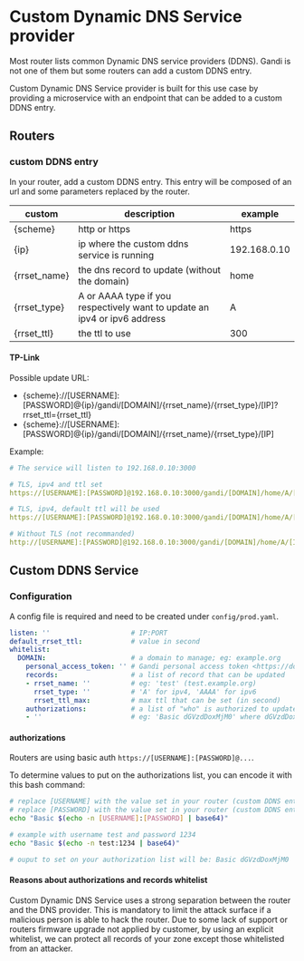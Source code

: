 # Custom Dynamic DNS Service provider

Most router lists common Dynamic DNS service providers (DDNS). Gandi is not one of them but some routers can add a custom DDNS entry.

Custom Dynamic DNS Service provider is built for this use case by providing a microservice with an endpoint that can be added to a custom DDNS entry.

## Routers
### custom DDNS entry

In your router, add a custom DDNS entry. This entry will be composed of an url and some parameters replaced by the router.

| custom | description | example |
|--------|-------------|---------|
| {scheme} | http or https | https |
| {ip}   | ip where the custom ddns service is running | 192.168.0.10 |
| {rrset_name} | the dns record to update (without the domain) | home |
| {rrset_type} | A or AAAA type if you respectively want to update an ipv4 or ipv6 address | A |
| {rrset_ttl} | the ttl to use | 300 |

#### TP-Link

Possible update URL:
- {scheme}://[USERNAME]:[PASSWORD]@{ip}/gandi/[DOMAIN]/{rrset_name}/{rrset_type}/[IP]?rrset_ttl={rrset_ttl}
- {scheme}://[USERNAME]:[PASSWORD]@{ip}/gandi/[DOMAIN]/{rrset_name}/{rrset_type}/[IP]

Example:

```yaml
# The service will listen to 192.168.0.10:3000

# TLS, ipv4 and ttl set
https://[USERNAME]:[PASSWORD]@192.168.0.10:3000/gandi/[DOMAIN]/home/A/[IP]?rrset_ttl=300

# TLS, ipv4, default ttl will be used
https://[USERNAME]:[PASSWORD]@192.168.0.10:3000/gandi/[DOMAIN]/home/A/[IP]

# Without TLS (not recommanded)
http://[USERNAME]:[PASSWORD]@192.168.0.10:3000/gandi/[DOMAIN]/home/A/[IP]
```

## Custom DDNS Service
### Configuration

A config file is required and need to be created under `config/prod.yaml`.

```yaml
listen: ''                    # IP:PORT
default_rrset_ttl:            # value in second 
whitelist:
  DOMAIN:                     # a domain to manage; eg: example.org
    personal_access_token: '' # Gandi personal access token <https://docs.gandi.net/en/managing_an_organization/organizations/personal_access_token.html#personal-access-tokens>
    records:                  # a list of record that can be updated
    - rrset_name: ''          # eg: 'test' (test.example.org)
      rrset_type: ''          # 'A' for ipv4, 'AAAA' for ipv6
      rrset_ttl_max:          # max ttl that can be set (in second)
    authorizations:           # a list of "who" is authorized to update this domain and relative records
    - ''                      # eg: 'Basic dGVzdDoxMjM0' where dGVzdDoxMjM0 is equal to [USERNAME]:[PASSWORD] encoded in base64
```

#### authorizations

Routers are using basic auth `https://[USERNAME]:[PASSWORD]@...`.

To determine values to put on the authorizations list, you can encode it with this bash command:

```bash
# replace [USERNAME] with the value set in your router (custom DDNS entry)
# replace [PASSWORD] with the value set in your router (custom DDNS entry)
echo "Basic $(echo -n [USERNAME]:[PASSWORD] | base64)"

# example with username test and password 1234
echo "Basic $(echo -n test:1234 | base64)"

# ouput to set on your authorization list will be: Basic dGVzdDoxMjM0
```

#### Reasons about authorizations and records whitelist

Custom Dynamic DNS Service uses a strong separation between the router and the DNS provider. This is mandatory to limit the attack surface if a malicious person is able to hack the router. Due to some lack of support or routers firmware upgrade not applied by customer, by using an explicit whitelist, we can protect all records of your zone except those whitelisted from an attacker.
